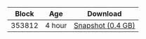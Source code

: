 |     Block   |     Age     |   Download  |
| ----------- | ----------- | ----------- |
|   353812   |  4 hour | [Snapshot (0.4 GB)](https://s3.eu-central-1.amazonaws.com/w3coins.io/snapshots/lava-testnet/lava_snapsot_latest.tar.lz4)  |
